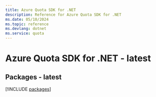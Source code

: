 ```yaml
---
title: Azure Quota SDK for .NET
description: Reference for Azure Quota SDK for .NET
ms.date: 05/10/2024
ms.topic: reference
ms.devlang: dotnet
ms.service: quota
---
```

# Azure Quota SDK for .NET - latest
## Packages - latest
[!INCLUDE [packages](quota-index.md)]
